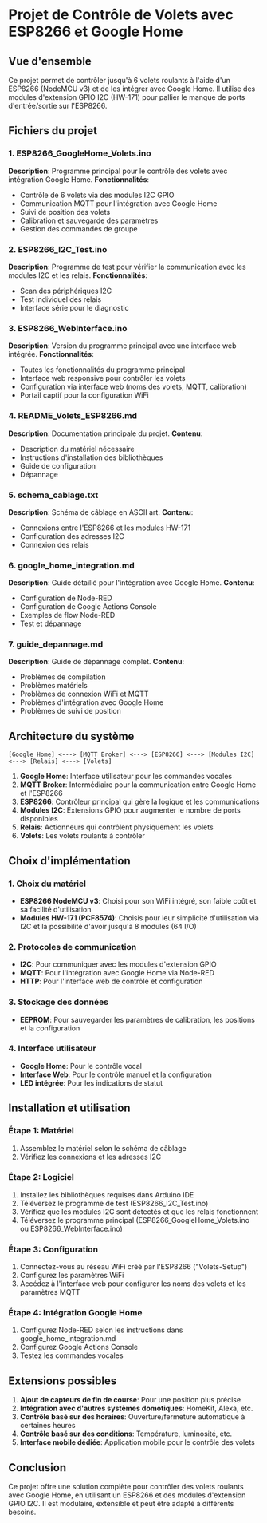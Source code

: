 # Projet de Contrôle de Volets avec ESP8266 et Google Home

## Vue d'ensemble

Ce projet permet de contrôler jusqu'à 6 volets roulants à l'aide d'un ESP8266 (NodeMCU v3) et de les intégrer avec Google Home. Il utilise des modules d'extension GPIO I2C (HW-171) pour pallier le manque de ports d'entrée/sortie sur l'ESP8266.

## Fichiers du projet

### 1. ESP8266_GoogleHome_Volets.ino
**Description**: Programme principal pour le contrôle des volets avec intégration Google Home.
**Fonctionnalités**:
- Contrôle de 6 volets via des modules I2C GPIO
- Communication MQTT pour l'intégration avec Google Home
- Suivi de position des volets
- Calibration et sauvegarde des paramètres
- Gestion des commandes de groupe

### 2. ESP8266_I2C_Test.ino
**Description**: Programme de test pour vérifier la communication avec les modules I2C et les relais.
**Fonctionnalités**:
- Scan des périphériques I2C
- Test individuel des relais
- Interface série pour le diagnostic

### 3. ESP8266_WebInterface.ino
**Description**: Version du programme principal avec une interface web intégrée.
**Fonctionnalités**:
- Toutes les fonctionnalités du programme principal
- Interface web responsive pour contrôler les volets
- Configuration via interface web (noms des volets, MQTT, calibration)
- Portail captif pour la configuration WiFi

### 4. README_Volets_ESP8266.md
**Description**: Documentation principale du projet.
**Contenu**:
- Description du matériel nécessaire
- Instructions d'installation des bibliothèques
- Guide de configuration
- Dépannage

### 5. schema_cablage.txt
**Description**: Schéma de câblage en ASCII art.
**Contenu**:
- Connexions entre l'ESP8266 et les modules HW-171
- Configuration des adresses I2C
- Connexion des relais

### 6. google_home_integration.md
**Description**: Guide détaillé pour l'intégration avec Google Home.
**Contenu**:
- Configuration de Node-RED
- Configuration de Google Actions Console
- Exemples de flow Node-RED
- Test et dépannage

### 7. guide_depannage.md
**Description**: Guide de dépannage complet.
**Contenu**:
- Problèmes de compilation
- Problèmes matériels
- Problèmes de connexion WiFi et MQTT
- Problèmes d'intégration avec Google Home
- Problèmes de suivi de position

## Architecture du système

```
[Google Home] <---> [MQTT Broker] <---> [ESP8266] <---> [Modules I2C] <---> [Relais] <---> [Volets]
```

1. **Google Home**: Interface utilisateur pour les commandes vocales
2. **MQTT Broker**: Intermédiaire pour la communication entre Google Home et l'ESP8266
3. **ESP8266**: Contrôleur principal qui gère la logique et les communications
4. **Modules I2C**: Extensions GPIO pour augmenter le nombre de ports disponibles
5. **Relais**: Actionneurs qui contrôlent physiquement les volets
6. **Volets**: Les volets roulants à contrôler

## Choix d'implémentation

### 1. Choix du matériel
- **ESP8266 NodeMCU v3**: Choisi pour son WiFi intégré, son faible coût et sa facilité d'utilisation
- **Modules HW-171 (PCF8574)**: Choisis pour leur simplicité d'utilisation via I2C et la possibilité d'avoir jusqu'à 8 modules (64 I/O)

### 2. Protocoles de communication
- **I2C**: Pour communiquer avec les modules d'extension GPIO
- **MQTT**: Pour l'intégration avec Google Home via Node-RED
- **HTTP**: Pour l'interface web de contrôle et configuration

### 3. Stockage des données
- **EEPROM**: Pour sauvegarder les paramètres de calibration, les positions et la configuration

### 4. Interface utilisateur
- **Google Home**: Pour le contrôle vocal
- **Interface Web**: Pour le contrôle manuel et la configuration
- **LED intégrée**: Pour les indications de statut

## Installation et utilisation

### Étape 1: Matériel
1. Assemblez le matériel selon le schéma de câblage
2. Vérifiez les connexions et les adresses I2C

### Étape 2: Logiciel
1. Installez les bibliothèques requises dans Arduino IDE
2. Téléversez le programme de test (ESP8266_I2C_Test.ino)
3. Vérifiez que les modules I2C sont détectés et que les relais fonctionnent
4. Téléversez le programme principal (ESP8266_GoogleHome_Volets.ino ou ESP8266_WebInterface.ino)

### Étape 3: Configuration
1. Connectez-vous au réseau WiFi créé par l'ESP8266 ("Volets-Setup")
2. Configurez les paramètres WiFi
3. Accédez à l'interface web pour configurer les noms des volets et les paramètres MQTT

### Étape 4: Intégration Google Home
1. Configurez Node-RED selon les instructions dans google_home_integration.md
2. Configurez Google Actions Console
3. Testez les commandes vocales

## Extensions possibles

1. **Ajout de capteurs de fin de course**: Pour une position plus précise
2. **Intégration avec d'autres systèmes domotiques**: HomeKit, Alexa, etc.
3. **Contrôle basé sur des horaires**: Ouverture/fermeture automatique à certaines heures
4. **Contrôle basé sur des conditions**: Température, luminosité, etc.
5. **Interface mobile dédiée**: Application mobile pour le contrôle des volets

## Conclusion

Ce projet offre une solution complète pour contrôler des volets roulants avec Google Home, en utilisant un ESP8266 et des modules d'extension GPIO I2C. Il est modulaire, extensible et peut être adapté à différents besoins.